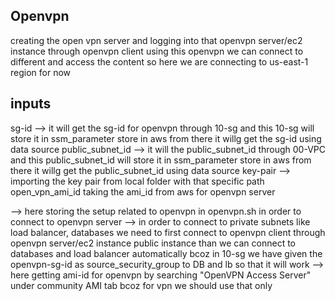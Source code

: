 ## Openvpn
creating the open vpn server and logging into that openvpn server/ec2 instance through openvpn client using this openvpn we can connect to different and access the content so here we are connecting to us-east-1 region for now

## inputs
sg-id --> it will get the sg-id for openvpn through 10-sg and this 10-sg will store it in ssm_parameter store in aws from there it willg get the sg-id using data source
public_subnet_id --> it will the public_subnet_id through 00-VPC and this public_subnet_id will store it in ssm_parameter store in aws from there it willg get the public_subnet_id using data source
key-pair --> importing the key pair from local folder with that specific path
open_vpn_ami_id taking the ami_id from aws for openvpn server



--> here storing the setup related to openvpn in openvpn.sh in order to connect to openvpn server
--> in order to connect to private subnets like load balancer, databases we need to first connect to openvpn client through openvpn server/ec2 instance public instance than we can connect to databases and load balancer automatically bcoz in 10-sg we have given the openvpn-sg-id as source_security_group to DB and lb so that it will work
--> here getting ami-id for openvpn by searching "OpenVPN Access Server" under community AMI tab bcoz for vpn we should use that only